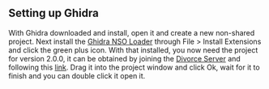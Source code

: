 ## Setting up Ghidra

With Ghidra downloaded and install, open it and create a new non-shared project. Next install the [Ghidra NSO Loader](https://github.com/StevensND/Ghidra-Switch-Loader/releases) through File >  Install Extensions and click the green plus icon. With that installed, you now need the project for version 2.0.0, it can be obtained by joining the [Divorce Server](https://discord.gg/aP6xWBvCtQ) and following this [link](https://discord.com/channels/1081322520516493384/1160306021814763620/1180541056899612762). Drag it into the project window and click Ok, wait for it to finish and you can double click it open it.
